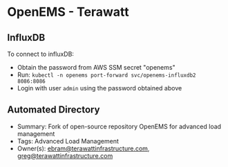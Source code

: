 # OpenEMS - Terawatt

## InfluxDB
To connect to influxDB:
- Obtain the password from AWS SSM secret "openems"
- Run:  `kubectl -n openems port-forward svc/openems-influxdb2 8086:8086`
- Login with user `admin` using the password obtained above

## Automated Directory

- Summary: Fork of open-source repository OpenEMS for advanced load management
- Tags:  Advanced Load Management
- Owner(s): ebram@terawattinfrastructure.com, greg@terawattinfrastructure.com
